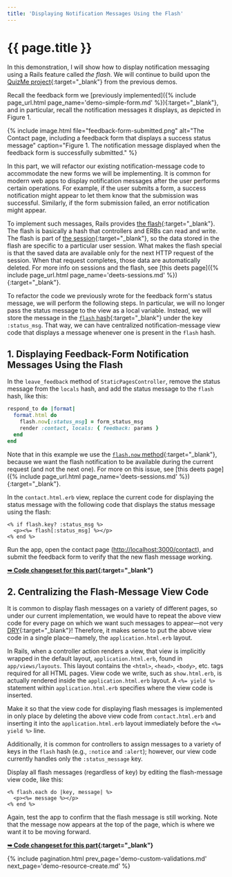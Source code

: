 ```yaml
---
title: 'Displaying Notification Messages Using the Flash'
---
```


# {{ page.title }}

In this demonstration, I will show how to display notification messaging using a Rails feature called _the flash_. We will continue to build upon the [QuizMe project](https://github.com/human-se/quiz-me-2020){:target="_blank"} from the previous demos.

Recall the feedback form we [previously implemented]({% include page_url.html page_name='demo-simple-form.md' %}){:target="_blank"}, and in particular, recall the notification messages it displays, as depicted in Figure 1.

{% include image.html file="feedback-form-submitted.png" alt="The Contact page, including a feedback form that displays a success status message" caption="Figure 1. The notification message displayed when the feedback form is successfully submitted." %}

In this part, we will refactor our existing notification-message code to accommodate the new forms we will be implementing. It is common for modern web apps to display notification messages after the user performs certain operations. For example, if the user submits a form, a success notification might appear to let them know that the submission was successful. Similarly, if the form submission failed, an error notification might appear.

To implement such messages, Rails provides [the flash](https://guides.rubyonrails.org/v6.0.2.1/action_controller_overview.html#the-flash){:target="_blank"}. The flash is basically a hash that controllers and ERBs can read and write. The flash is part of [the session](https://guides.rubyonrails.org/v6.0.2.1/action_controller_overview.html#session){:target="_blank"}, so the data stored in the flash are specific to a particular user session. What makes the flash special is that the saved data are available only for the next HTTP request of the session. When that request completes, those data are automatically deleted. For more info on sessions and the flash, see [this deets page]({% include page_url.html page_name='deets-sessions.md' %}){:target="_blank"}.

To refactor the code we previously wrote for the feedback form's status message, we will perform the following steps. In particular, we will no longer pass the status message to the view as a local variable. Instead, we will store the message in the [`flash` hash](https://api.rubyonrails.org/v6.0.2.1/classes/ActionDispatch/Flash.html){:target="_blank"} under the key `:status_msg`. That way, we can have centralized notification-message view code that displays a message whenever one is present in the `flash` hash.

## 1. Displaying Feedback-Form Notification Messages Using the Flash

In the `leave_feedback` method of `StaticPagesController`, remove the status message from the `locals` hash, and add the status message to the `flash` hash, like this:

```ruby
respond_to do |format|
  format.html do
    flash.now[:status_msg] = form_status_msg
    render :contact, locals: { feedback: params }
  end
end
```

Note that in this example we use the [`flash.now` method](https://api.rubyonrails.org/v6.0.2.1/classes/ActionDispatch/Flash/FlashHash.html#method-i-now){:target="_blank"}, because we want the flash notification to be available during the current request (and not the next one). For more on this issue, see [this deets page]({% include page_url.html page_name='deets-sessions.md' %}){:target="_blank"}.

In the `contact.html.erb` view, replace the current code for displaying the status message with the following code that displays the status message using the flash:

```erb
<% if flash.key? :status_msg %>
  <p><%= flash[:status_msg] %></p>
<% end %>
```

Run the app, open the contact page (<http://localhost:3000/contact>), and submit the feedback form to verify that the new flash message working.

**[➥ Code changeset for this part](https://github.com/human-se/quiz-me-2020/commit/0ccb580d65cb0f3ed617e3d4fcf016b60b5f6600){:target="_blank"}**

## 2. Centralizing the Flash-Message View Code

It is common to display flash messages on a variety of different pages, so under our current implementation, we would have to repeat the above view code for every page on which we want such messages to appear—not very [DRY](https://en.wikipedia.org/wiki/Don%27t_repeat_yourself){:target="_blank"}! Therefore, it makes sense to put the above view code in a single place—namely, the `application.html.erb` layout.

In Rails, when a controller action renders a view, that view is implicitly wrapped in the default layout, `application.html.erb`, found in `app/views/layouts`. This layout contains the `<html>`, `<head>`, `<body>`, etc. tags required for all HTML pages. View code we write, such as `show.html.erb`, is actually rendered inside the `application.html.erb` layout. A `<%= yield %>` statement within `application.html.erb` specifies where the view code is inserted.

Make it so that the view code for displaying flash messages is implemented in only place by deleting the above view code from `contact.html.erb` and inserting it into the `application.html.erb` layout immediately before the `<%= yield %>` line.

Additionally, it is common for controllers to assign messages to a variety of keys in the `flash` hash (e.g., `:notice` and `:alert`); however, our view code currently handles only the `:status_message` key.

Display all flash messages (regardless of key) by editing the flash-message view code, like this:

```erb
<% flash.each do |key, message| %>
  <p><%= message %></p>
<% end %>
```

Again, test the app to confirm that the flash message is still working. Note that the message now appears at the top of the page, which is where we want it to be moving forward.

**[➥ Code changeset for this part](https://github.com/human-se/quiz-me-2020/commit/0cad1a21ca0a2a4e818edca684ff6008480f851c){:target="_blank"}**

{% include pagination.html prev_page='demo-custom-validations.md' next_page='demo-resource-create.md' %}
